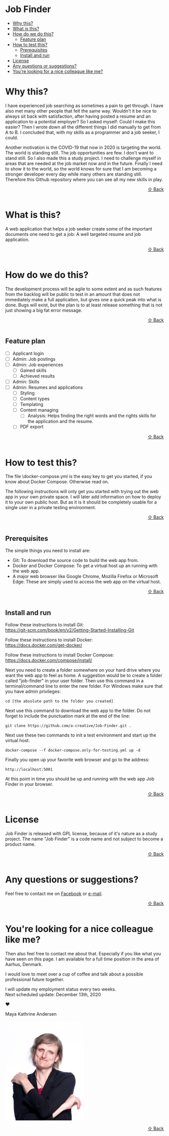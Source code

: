 # Job Finder

* [Why this?](#why-this)  
* [What is this?](#what-is-this)
* [How do we do this?](#how-do-we-do-this)
    * [Feature plan](#feature-plan)  
* [How to test this?](#how-to-test-this)  
    * [Prerequisites](#prerequisites)  
    * [Install and run](#install-and-run)
* [License](#license)
* [Any questions or suggestions?](#any-questions-or-suggestions)  
* [You're looking for a nice colleague like me?](#youre-looking-for-a-nice-colleague-like-me)  

# Why this?

I have experienced job searching as sometimes a pain to get through. I have also met many other people that felt the same way. Wouldn't it be nice to always sit back with satisfaction, after having posted a resume and an application to a potential employer? So I asked myself: Could I make this easier? Then I wrote down all the different things I did manually to get from A to B. I concluded that, with my skills as a programmer and a job seeker, I could.

Another motivation is the COVID-19 that now in 2020 is targeting the world. The world is standing still. The job opportunities are few. I don't want to stand still. So I also made this a study project. I need to challenge myself in areas that are needed at the job market now and in the future. Finally I need to show it to the world, so the world knows for sure that I am becoming a stronger developer every day while many others are standing still. Therefore this Github repository where you can see all my new skills in play.
[<div style="text-align: right">⇧ Back</div>](#job-finder)
&nbsp;  

# What is this?

A web application that helps a job seeker create some of the important documents one need to get a job: A well targeted resume and job application.  
[<div style="text-align: right">⇧ Back</div>](#job-finder)
&nbsp;  

# How do we do this?

The development process will be agile to some extent and as such features from the backlog will be public to test in an amount that does not immediately make a full application, but gives one a quick peak into what is done. Bugs will exist, but the plan is to at least release something that is not just showing a big fat error message. 
[<div style="text-align: right">⇧ Back</div>](#job-finder)
&nbsp;  

## Feature plan

- [ ] Applicant login
- [ ] Admin: Job postings
- [ ] Admin: Job experiences
    - [ ] Gained skills
    - [ ] Achieved results
- [ ] Admin: Skills
- [ ] Admin: Resumes and applications
    - [ ] Styling
    - [ ] Content types
    - [ ] Templating
    - [ ] Content managing
        - [ ] Analysis: Helps finding the right words and the rights skills for the application and the resume.
    - [ ] PDF export  

[<div style="text-align: right">⇧ Back</div>](#job-finder)
&nbsp;  

# How to test this?

The file \docker-compose.yml is the easy key to get you started, if you know about Docker Compose. Otherwise read on.

The following instructions will only get you started with trying out the web app in your own private space. I will later add information on how to deploy it to your own public host. But as it is it should be completely usable for a single user in a private testing environment.   
[<div style="text-align: right">⇧ Back</div>](#job-finder)
&nbsp;  

## Prerequisites

The simple things you need to install are:

- Git: To download the source code to build the web app from.
- Docker and Docker Compose: To get a virtual host up an running with the web app.
- A major web browser like Google Chrome, Mozilla Firefox or Microsoft Edge: These are simply used to access the web app on the virtual host.  

[<div style="text-align: right">⇧ Back</div>](#job-finder)
&nbsp;  


## Install and run

Follow these instructions to install Git:  
https://git-scm.com/book/en/v2/Getting-Started-Installing-Git

Follow these instructions to install Docker:  
https://docs.docker.com/get-docker/

Follow these instructions to install Docker Compose:  
https://docs.docker.com/compose/install/

Next you need to create a folder somewhere on your hard drive where you want the web app to feel as home. A suggestion would be to create a folder called "job-finder" in your user folder. Then use this command in a terminal/command line to enter the new folder. For Windows make sure that you have admin privileges:   
```
cd [the absolute path to the folder you created]
```
Next use this command to download the web app to the folder. Do not forget to include the punctuation mark at the end of the line:
```
git clone https://github.com/a-creative/Job-Finder.git .
```
Next use these two commands to init a test environment and start up the virtual host:
```
docker-compose --f docker-compose.only-for-testing.yml up -d
```
Finally you open up your favorite web browser and go to the address:
```
http://localhost:5001
```
At this point in time you should be up and running with the web app Job Finder in your browser.  
[<div style="text-align: right">⇧ Back</div>](#job-finder)
&nbsp;  

# License

Job Finder is released with GPL license, because of it's nature as a study project. The name "Job Finder" is a code name and not subject to become a product name.
[<div style="text-align: right">⇧ Back</div>](#job-finder)
&nbsp;  

# Any questions or suggestions?

Feel free to contact me on [Facebook](https://www.facebook.com/maya.kathrine.andersen) or [e-mail](mailto:m.andersen.post@gmail.com).
[<div style="text-align: right">⇧ Back</div>](#job-finder)
&nbsp;  

# You're looking for a nice colleague like me?

Then also feel free to contact me about that. Especially if you like what you have seen on this page. I am available for a full time position in the area of Aarhus, Denmark.

I would love to meet over a cup of coffee and talk about a possible professional future together. 

I will update my employment status every two weeks.  
Next scheduled update: December 13th, 2020

❤️

Maya Kathrine Andersen
&nbsp;  
&nbsp;  
![Profile image](./README/profile_250.jpg)
[<div style="text-align: right">⇧ Back</div>](#job-finder)
